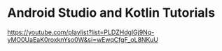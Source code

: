 # Android Studio and Kotlin Tutorials

https://youtube.com/playlist?list=PLDZHdglGj9Nq-yMO0UaEaK0roxknYso0W&si=wEwqCfgF_oL8NKuU